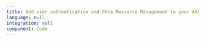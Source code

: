 ```yaml
---
title: Add user authentication and Okta Resource Management to your ASP.NET Core app
language: null
integration: null
component: Code
---
```


